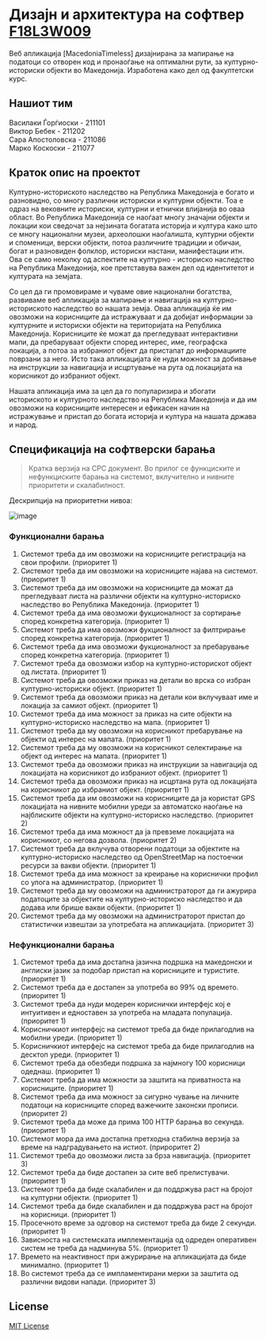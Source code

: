 # Дизајн и архитектура на софтвер [F18L3W009](https://finki.ukim.mk/mk/subject/%D0%B4%D0%B8%D0%B7%D0%B0%D1%98%D0%BD-%D0%B8-%D0%B0%D1%80%D1%85%D0%B8%D1%82%D0%B5%D0%BA%D1%82%D1%83%D1%80%D0%B0-%D0%BD%D0%B0-%D1%81%D0%BE%D1%84%D1%82%D0%B2%D0%B5%D1%80)
Веб апликација [MacedoniaTimeless] дизајнирана за мапирање на податоци со отворен код и пронаоѓање на оптимални рути, за културно-историски објекти во Македонија. Изработена како дел од факултетски курс.

## Нашиот тим
Василаки Ѓорѓиоски - 211101 <br />
Виктор Бебек - 211202 <br />
Сара Апостоловска - 211086<br />
Марко Коскоски - 211077<br />

## Краток опис на проектот
Културно-историското наследство на Република Македонија е богато и разновидно, со многу различни историски и културни објекти. Тоа е одраз на вековните историски, културни и етнички влијанија во оваа област. Во Република Македонија се наоѓаат многу значајни објекти и локации кои сведочат за нејзината богатата историја и култура како што се многу национални музеи, археолошки наоѓалишта, културни објекти и споменици,  верски објекти, потоа различните традиции и обичаи, богат и разновиден фолклор, историски настани, манифестации итн. Ова се само неколку од аспектите на културно - историско наследство на Република Македонија, кое претставува важен дел од идентитетот и културата на земјата.

Со цел да ги промовираме и чуваме овие национални богатства, развиваме веб апликација за мапирање и навигација на културно-историското наследство во нашата земја. Оваа апликација ќе им овозможи на корисниците да истражуваат и да добијат информации за културните и историски објекти на територијата на Република Македонија. Корисниците ќе можат да прегледуваат интерактивни мапи, да пребаруваат објекти според интерес, име, географска локација, а потоа за избраниот објект да пристапат до информациите поврзани за него. Исто така апликацијата ќе нуди можност за добивање на инструкции за навигација и исцртување на рута од локацијата на корисникот до избраниот објект.

Нашата апликација има за цел да го популаризира и збогати историското и културното наследство на Република Македонија и да им овозможи на корисниците интересен и ефикасен начин на истражување и пристап до богата историја и култура на нашата држава и народ.

## Спецификација на софтверски барања
> Кратка верзија на СРС документ.
> Во прилог се функциските и нефункциските барања на системот, вклучително и нивните приоритети и скалабилност.

Дескрипција на приоритетни нивоа:

![image](https://github.com/VasilakiG/DiAnS/assets/102933065/38712e05-70b1-4507-a77d-9556dcd0e528)


### Функционални барања
1.	Системот треба да им овозможи на корисниците регистрација на свои профили. (приоритет 1)
2.	Системот треба да им овозможи на корисниците најава на системот. (приоритет 1)
3.	Системот треба да им овозможи на корисниците да можат да прегледуваат листа на различни објекти на културно-историско наследство во Република Македонија. (приоритет 1)
4.	Системот треба да има овозможи фукционалност за сортирање според конкретна категорија. (приоритет 1) 
5.	Системот треба да има овозможи фукционалност за филтрирање според конкретна категорија. (приоритет 1) 
6.	Системот треба да има овозможи фукционалност за пребарување според конкретна категорија. (приоритет 1)
7.	Системот треба да овозможи избор на културно-историскот објект од листата. (приоритет 1)
8.	Системот треба да овозможи приказ на детали во врска со избран културно-историски објект. (приоритет 1)
9.	Системот треба да овозможи приказ на детали кои вклучуваат име и локација за самиот објект. (приоритет 1)
10.	Системот треба да има можност за приказ на сите објекти на културно-историско наследство на мапа. (приоритет 1)
11.	Системот треба да му овозможи на корисникот пребарување на објекти од интерес на мапата. (приоритет 1)
12.	Системот треба да му овозможи на корисникот селектирање на објект од интерес на мапата. (приоритет 1)
13.	Системот треба да овозможи приказ на инструкции за навигација од локацијата на корисникот до избраниот објект. (приоритет 1)
14.	Системот треба да овозможи приказ на исцртана рута од локацијата на корисникот до избраниот објект. (приоритет 1)
15.	Системот треба да им овозможи на корисниците да ја користат GPS локацијата на нивните мобилни уреди за автоматско наоѓање на најблиските објекти на културно-историско наследство. (приоритет 2)
16.	Системот треба да има можност да ја превземе локацијата на корисникот, со негова дозвола. (приоритет 2)
17.	Системот треба да вклучува отворени податоци за објектите на културно-историско наследство од OpenStreetMap на постоечки ресурси за вакви објекти. (приоритет 1)
18.	Системот треба да има можност за креирање на кориснички профил со улога на администратор. (приоритет 1)
19.	Системот треба да му овозможи на администраторот да ги ажурира податоците за објектите на културно-историско наследство и да додава или брише вакви објекти. (приоритет 1)
20.	Системот треба да му овозможи на администраторот пристап до статистички извештаи за употребата на апликацијата. (приоритет 3)

### Нефункционални барања
1.	Системот треба да има достапна јазична подршка на македонски и англиски јазик за подобар пристап на корисниците и туристите. (приоритет 1)
2.	Системот треба да е достапен за употреба во 99% од времето. (приоритет 1)
3.	Системот треба да нуди модерен кориснички интерфејс кој е интуитивен и едноставен за употреба на младата популација. (приоритет 1)
4.	Корисничкиот интерфејс на системот треба да биде прилагодлив на мобилни уреди. (приоритет 1)
5.	Корисничкиот интерфејс на системот треба да биде прилагодлив на десктоп уреди. (приоритет 1)
6.	Системот треба да обезбеди подршка за најмногу 100 корисници одеднаш. (приоритет 1)
7.	Системот треба да има можности за заштита на приватноста на корисниците. (приоритет 1)
8.	Системот треба да има можност за сигурно чување на личните податоци на корисниците според важечките законски прописи. (приоритет 2)
9.	Системот треба да може да прима 100 HTTP барања во секунда. (приоритет 1)
10.	Системот мора да има достапна претходна стабилна верзија за време на надградувањето на истиот. (прироритет 2)
11.	Системот треба до овозможи листа за брза навигација. (приоритет 3)
12.	Системот треба да биде достапен за сите веб прелистувачи. (приоритет 1)
13.	Системот треба да биде скалабилен и да поддржува раст на бројот на културни објекти. (приоритет 1)
14.	Системот треба да биде скалабилен и да поддржува раст на бројот на корисници. (приоритет 1)
15.	Просечното време за одговор на системот треба да биде 2 секунди. (приоритет 1)
16.	Зависноста на системската имплементација од одреден оперативен систем не треба да надминува 5%. (приоритет 1)
17.	Времето на неактивност при ажурирање на апликацијата да биде минимално. (приоритет 1)
18.	Во системот треба да се импламентирани мерки за заштита од различни видови напади. (приоритет 3)


## License
[MIT License](LICENSE)
